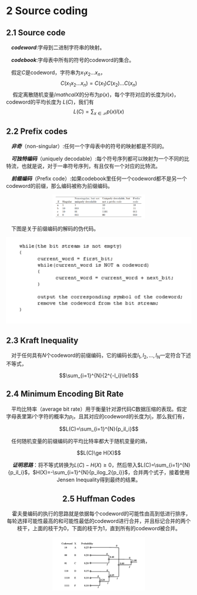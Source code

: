 # 2 Source coding

## 2.1 Source code

&emsp;***codeword***:字母到二进制字符串的映射。  

&emsp;***codebook***:字母表中所有的符号的codeword的集合。 



&emsp;假定$C$是codeword，字符串为$x_1x_2...x_n$， 
$$
C(x_1x_2...x_n)=C(x_1)C(x_2)...C(x_n)
$$
&emsp; 假定离散随机变量$/mathcal{X}$的分布为$p(x)$，每个字符对应的长度为$l(x)$，codeword的平均长度为 $L(C)$，我们有  
$$
L(C)=\sum_{x\in\mathcal{X}}{p(x)l(x)}
$$

## 2.2 Prefix codes

&emsp;***非奇***（non-singular）:任何一个字母表中的符号的映射都是不同的。

&emsp;***可独特编码***（uniquely decodable）:每个符号序列都可以映射为一个不同的比特流，也就是说，对于一串符号序列，有且仅有一个对应的比特流。

&emsp;***前缀编码***（Prefix code）:如果codebook里任何一个codeword都不是另一个codeword的前缀，那么编码被称为前缀编码。  

<center><img src=".\image\code.png" height ="50%" width="50%"\></center>  

&emsp;下图是关于前缀编码的解码的伪代码。

<center><img src=".\image\prefix_decoding.png" height="50%" weight="50%"\></center>

## 2.3 Kraft Inequality

&emsp;对于任何具有$N$个codeword的前缀编码，它的编码长度$l_1,l_2,...,l_N$一定符合下述不等式，

<center>$$\sum_{i=1}^{N}{2^{-l_i}\le1}$$</center>  

## 2.4 Minimum Encoding Bit Rate 

&emsp;平均比特率（average bit rate）用于衡量针对源代码C数据压缩的表现。假定字母表里第$i$个字符的概率为$p_i$，且其对应的codeword的长度为$l_i$，那么我们有，

<center>$$L(C)=\sum_{i=1}^{N}{p_il_i}$$</center> 

&emsp;任何随机变量的前缀编码的平均比特率都大于随机变量的熵，  

<center>$$L(C)\ge H(X)$$</cenetr>  

&emsp;***证明思路***：将不等式转换为$L(C)-H(X)\ge0$，然后带入$L(C)=\sum_{i=1}^{N}{p_il_i}$，$H(X)=-\sum_{i=1}^{N}{p_ilog_2{p_i}}$，合并两个式子，接着使用Jensen Inequality得到最终的结果。  

## 2.5 Huffman Codes  

&emsp;霍夫曼编码的执行的思路就是依据每个codeword的可能性由高到低进行排序，每轮选择可能性最高的和可能性最低的codeword进行合并，并且标记合并的两个枝干，上面的枝干为0，下面的枝干为1，直到所有的codeword被合并。

<center><img src=".\image\Huffman_codes.png" height="50%" width="50%"/></center>
